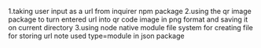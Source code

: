 1.taking user input as a url from inquirer npm package 
2.using the qr image package to turn entered url into qr code image in png format and saving it on current directory
3.using node native module file system for creating file for storing url
note used type=module in json package 
